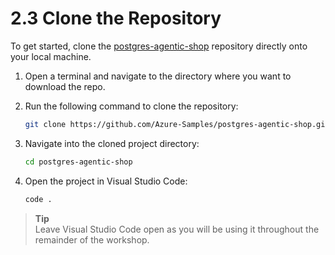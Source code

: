 # 2.3 Clone the Repository

To get started, clone the [postgres-agentic-shop](https://github.com/Azure-Samples/postgres-agentic-shop) repository directly onto your local machine.

1. Open a terminal and navigate to the directory where you want to download the repo.

2. Run the following command to clone the repository:

    ```bash
    git clone https://github.com/Azure-Samples/postgres-agentic-shop.git
    ```

3. Navigate into the cloned project directory:

    ```bash
    cd postgres-agentic-shop
    ```

4. Open the project in Visual Studio Code:

    ```bash
    code .
    ```

> **Tip**  
> Leave Visual Studio Code open as you will be using it throughout the remainder of the workshop.

